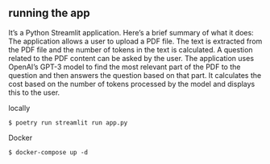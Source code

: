 ## running the app

It’s a Python Streamlit application. Here’s a brief summary of what it does:
The application allows a user to upload a PDF file.
The text is extracted from the PDF file and the number of tokens in the text is calculated.
A question related to the PDF content can be asked by the user.
The application uses OpenAI’s GPT-3 model to find the most relevant part of the PDF to the question and then answers the question based on that part.
It calculates the cost based on the number of tokens processed by the model and displays this to the user.


locally
```
$ poetry run streamlit run app.py  
```


Docker

```
$ docker-compose up -d
```